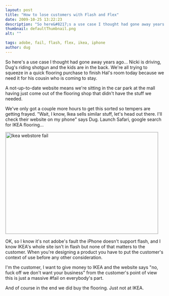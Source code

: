 ```yaml
---
layout: post
title: "How to lose customers with Flash and Flex"
date: 2009-10-25 13:22:23
description: "So here&#8217;s a use case I thought had gone away years ago&#8230; Nicki is driving, Dug&#8217;s riding shotgun and the kids are in the back. We&#8217;re all trying to squeeze in a quick flooring purchase to finish Hal&#8217;s room today&#8230;"
thumbnail: defaultThumbnail.png
alt: ""

tags: adobe, fail, flash, flex, ikea, iphone
author: dug
---
```


<p>So here's a use case I thought had gone away years ago... Nicki is driving, Dug's riding shotgun and the kids are in the back. We're all trying to squeeze in a quick flooring purchase to finish Hal's room today because we need it for his cousin who is coming to stay.</p>

<p>A not-up-to-date website means we're sitting in the car park at the mall having just come out of the flooring shop that didn't have the stuff we needed.</p>

<p>We've only got a couple more hours to get this sorted so tempers are getting frayed. "Wait, I know, Ikea sells similar stuff, let's head out there. I'll check their website on my phone" says Dug. Launch Safari, google search for <span class="caps">IKEA </span>flooring...</p>

<p><img alt="Ikea webstore fail" src="http://www.donkeyontheedge.com/i/IMG_0020.PNG" width="480" height="320"  style="border:1px solid #ccc;" /></p>

<p><span class="caps">OK, </span>so I know it's not adobe's fault the iPhone doesn't support flash, and I know <span class="caps">IKEA'</span>s whole site isn't in flash but none of that matters to the customer. When you're designing a product you have to put the customer's context of use before any other consideration.</p>

<p>I'm the customer, I want to give money to <span class="caps">IKEA </span>and the website says "no, fuck off we don't want your business" from the customer's point of view this is just a massive #fail on everybody's part.</p>

<p>And of course in the end we did buy the flooring. Just not at <span class="caps">IKEA.</span></p>
